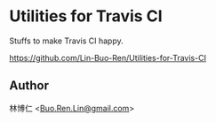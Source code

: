 # Utilities for Travis CI
Stuffs to make Travis CI happy.

<https://github.com/Lin-Buo-Ren/Utilities-for-Travis-CI>

## Author
林博仁 &lt;<Buo.Ren.Lin@gmail.com>&gt;
